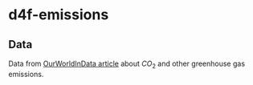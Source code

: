 # d4f-emissions

## Data

Data from [OurWorldInData article](https://ourworldindata.org/co2-and-other-greenhouse-gas-emissions) about $CO_2$ and other greenhouse gas emissions.
